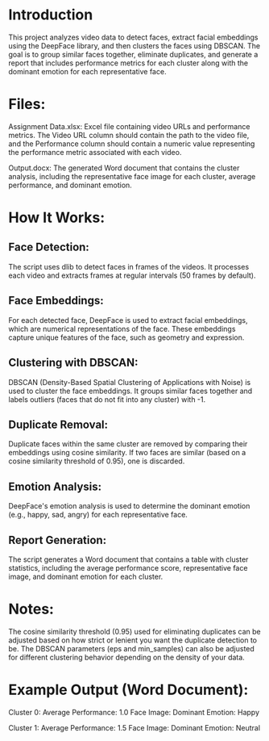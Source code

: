 # Introduction
This project analyzes video data to detect faces, extract facial embeddings using the DeepFace library, and then clusters the faces using DBSCAN. The goal is to group similar faces together, eliminate duplicates, and generate a report that includes performance metrics for each cluster along with the dominant emotion for each representative face.


# Files:
Assignment Data.xlsx: Excel file containing video URLs and performance metrics. The Video URL column should contain the path to the video file, and the Performance column should contain a numeric value representing the performance metric associated with each video.

Output.docx: The generated Word document that contains the cluster analysis, including the representative face image for each cluster, average performance, and dominant emotion.


# How It Works:
## Face Detection:
The script uses dlib to detect faces in frames of the videos. It processes each video and extracts frames at regular intervals (50 frames by default).

## Face Embeddings:
For each detected face, DeepFace is used to extract facial embeddings, which are numerical representations of the face. These embeddings capture unique features of the face, such as geometry and expression.

## Clustering with DBSCAN:
DBSCAN (Density-Based Spatial Clustering of Applications with Noise) is used to cluster the face embeddings. It groups similar faces together and labels outliers (faces that do not fit into any cluster) with -1.

## Duplicate Removal:
Duplicate faces within the same cluster are removed by comparing their embeddings using cosine similarity. If two faces are similar (based on a cosine similarity threshold of 0.95), one is discarded.

## Emotion Analysis:
DeepFace's emotion analysis is used to determine the dominant emotion (e.g., happy, sad, angry) for each representative face.

## Report Generation:
The script generates a Word document that contains a table with cluster statistics, including the average performance score, representative face image, and dominant emotion for each cluster.


# Notes:
The cosine similarity threshold (0.95) used for eliminating duplicates can be adjusted based on how strict or lenient you want the duplicate detection to be.
The DBSCAN parameters (eps and min_samples) can also be adjusted for different clustering behavior depending on the density of your data.


# Example Output (Word Document):
Cluster 0:
Average Performance: 1.0
Face Image:
Dominant Emotion: Happy

Cluster 1:
Average Performance: 1.5
Face Image:
Dominant Emotion: Neutral
